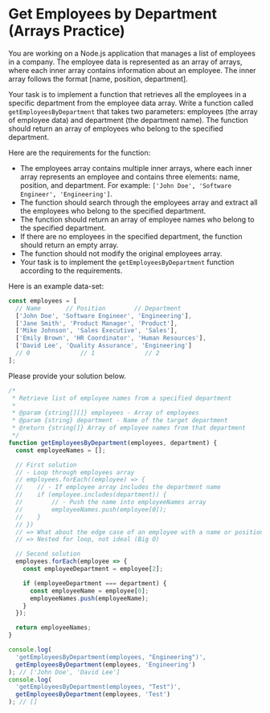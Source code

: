 # Get Employees by Department (Arrays Practice)

You are working on a Node.js application that manages a list of employees in a company.
The employee data is represented as an array of arrays, where each inner array contains information about an employee.
The inner array follows the format [name, position, department].

Your task is to implement a function that retrieves all the employees in a specific department from the employee data array.
Write a function called `getEmployeesByDepartment` that takes two parameters: employees (the array of employee data) and department (the department name).
The function should return an array of employees who belong to the specified department.

Here are the requirements for the function:

- The employees array contains multiple inner arrays, where each inner array represents an employee and contains three elements: name, position, and department.
  For example: `['John Doe', 'Software Engineer', 'Engineering']`.
- The function should search through the employees array and extract all the employees who belong to the specified department.
- The function should return an array of employee names who belong to the specified department.
- If there are no employees in the specified department, the function should return an empty array.
- The function should not modify the original employees array.
- Your task is to implement the `getEmployeesByDepartment` function according to the requirements.

Here is an example data-set:

```js
const employees = [
  // Name       // Position        // Department
  ['John Doe', 'Software Engineer', 'Engineering'],
  ['Jane Smith', 'Product Manager', 'Product'],
  ['Mike Johnson', 'Sales Executive', 'Sales'],
  ['Emily Brown', 'HR Coordinator', 'Human Resources'],
  ['David Lee', 'Quality Assurance', 'Engineering']
  // 0              // 1              // 2
];
```

Please provide your solution below.

```js
/*
 * Retrieve list of employee names from a specified department
 *
 * @param {string[][]} employees - Array of employees
 * @param {string} department - Name of the target department
 * @return {string[]} Array of employee names from that department
 */
function getEmployeesByDepartment(employees, department) {
  const employeeNames = [];

  // First solution
  // - Loop through employees array
  // employees.forEach((employee) => {
  // 	// - If employee array includes the department name
  // 	if (employee.includes(department)) {
  // 		// - Push the name into employeeNames array
  // 		employeeNames.push(employee[0]);
  // 	}
  // })
  // => What about the edge case of an employee with a name or position "Engineering", but in a different department?
  // => Nested for loop, not ideal (Big O)

  // Second solution
  employees.forEach(employee => {
    const employeeDepartment = employee[2];

    if (employeeDepartment === department) {
      const employeeName = employee[0];
      employeeNames.push(employeeName);
    }
  });

  return employeeNames;
}

console.log(
  'getEmployeesByDepartment(employees, "Engineering")',
  getEmployeesByDepartment(employees, 'Engineering')
); // ['John Doe', 'David Lee']
console.log(
  'getEmployeesByDepartment(employees, "Test")',
  getEmployeesByDepartment(employees, 'Test')
); // []
```
